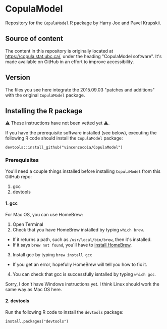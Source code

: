 # CopulaModel

Repository for the `CopulaModel` R package by Harry Joe and Pavel Krupskii.

## Source of content

The content in this repository is originally located at https://copula.stat.ubc.ca/, under the heading "CopulaModel software". It's made available on GitHub in an effort to improve accessibility.

## Version

The files you see here integrate the 2015.09.03 "patches and additions" with the original `CopulaModel` package.

## Installing the R package

:warning: These instructions have not been vetted yet :warning:. 

If you have the prerequisite software installed (see below), executing the following R code should install the `CopulaModel` package:

```
devtools::install_github("vincenzocoia/CopulaModel")
```

### Prerequisites

You'll need a couple things installed before installing `CopulaModel` from this GitHub repo:

1. gcc
2. devtools

#### 1\. gcc

For Mac OS, you can use HomeBrew:

1. Open Terminal
2. Check that you have HomeBrew installed by typing `which brew`. 
  - If it returns a path, such as `/usr/local/bin/brew`, then it's installed.
  - If it says `brew not found`, you'll have to [install HomeBrew](https://brew.sh/).
3. Install gcc by typing `brew install gcc`
  - If you get an error, hopefully HomeBrew will tell you how to fix it.
4. You can check that gcc is successfully isntalled by typing `which gcc`.

Sorry, I don't have Windows instructions yet. I think Linux should work the same way as Mac OS here.

#### 2\. devtools

Run the following R code to install the `devtools` package:

```
install.packages("devtools")
```

